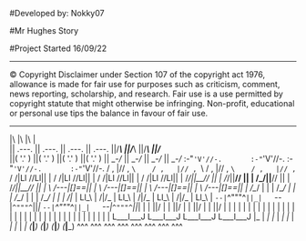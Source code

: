 #Developed by: Nokky07

#Mr Hughes Story

#Project Started 16/09/22

-------------------------------------------------------------------------------------------------------------------------------------------------------------------------------------------


© Copyright Disclaimer under Section 107 of the copyright act 1976, allowance is made for fair use for purposes such as criticism, comment, news reporting, scholarship, and research. Fair use is a use permitted by copyright statute that might otherwise be infringing. Non-profit, educational or personal use tips the balance in favour of fair use.

-------------------------------------------------------------------------------------------------------------------------------------------------------------------------------------------


   |\                |\                |\                |\
   || .---.          || .---.          || .---.          || .---.
   ||/_____\         ||/_____\         ||/_____\         ||/_____\
   ||( '.' )         ||( '.' )         ||( '.' )         ||( '.' )
   || \_-_/_         || \_-_/_         || \_-_/_         || \_-_/_
   :-"`'V'//-.       :-"`'V'//-.       :-"`'V'//-.       :-"`'V'//-.
  / ,   |// , `\    / ,   |// , `\    / ,   |// , `\    / ,   |// , `\
 / /|Ll //Ll|| |   / /|Ll //Ll|| |   / /|Ll //Ll|| |   / /|Ll //Ll|| |
/_/||__//   || |  /_/||__//   || |  /_/||__//   || |  /_/||__//   || |
\ \/---|[]==|| |  \ \/---|[]==|| |  \ \/---|[]==|| |  \ \/---|[]==|| |
 \/\__/ |   \| |   \/\__/ |   \| |   \/\__/ |   \| |   \/\__/ |   \| |
 /\|_   | Ll_\ |   /|/_   | Ll_\ |   /|/_   | Ll_\ |   /|/_   | Ll_\ |
 `--|`^"""^`||_|   `--|`^"""^`||_|   `--|`^"""^`||_|   `--|`^"""^`||_|
    |   |   ||/       |   |   ||/       |   |   ||/       |   |   ||/
    |   |   |         |   |   |         |   |   |         |   |   |
    |   |   |         |   |   |         |   |   |         |   |   |
    |   |   |         |   |   |         |   |   |         |   |   |
    L___l___J         L___l___J         L___l___J         L___l___J
     |_ | _|           |_ | _|           |_ | _|           |_ | _|
    (___|___)         (___|___)         (___|___)         (___|___)
     ^^^ ^^^           ^^^ ^^^           ^^^ ^^^           ^^^ ^^^